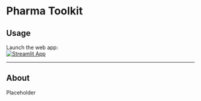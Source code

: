 # Pharma Toolkit

## Usage
Launch the web app:  
[![Streamlit App](https://static.streamlit.io/badges/streamlit_badge_black_white.svg)](https://share.streamlit.io/takaogahara/pharma-toolkit/main/run_app.py)

---

## About

Placeholder
